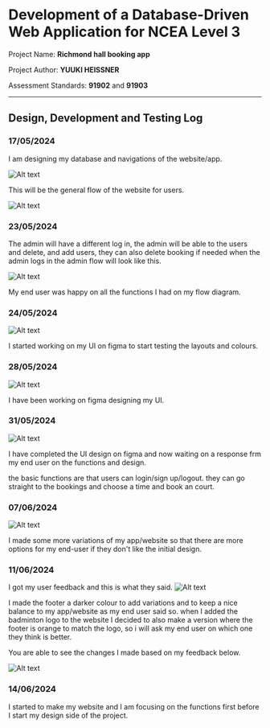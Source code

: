 # Development of a Database-Driven Web Application for NCEA Level 3

Project Name: **Richmond hall booking app**

Project Author: **YUUKI HEISSNER**

Assessment Standards: **91902** and **91903**


-------------------------------------------------

## Design, Development and Testing Log

### 17/05/2024

I am designing my database and navigations of the website/app.  

![Alt text](images/db.png)


This will be the general flow of the website for users. 

![Alt text](images/flow.png)

### 23/05/2024

The admin will have a different log in, the admin will be able to the users and delete, and add users, they can also delete booking if needed when the admin logs in the admin flow will look like this. 

![Alt text](images/admin-flow.png)

My end user was happy on all the functions I had on my flow diagram. 

### 24/05/2024

![Alt text](images/first-figma.png)

I started working on my UI on figma to start testing the layouts and colours. 

>

### 28/05/2024

![Alt text](images/second-figma.png)

I have been working on figma designing my UI. 

### 31/05/2024

![Alt text](images/complete-figma.png)

I have completed the UI design on figma and now waiting on a response frm my end user on the functions and design. 


the basic functions are that users can login/sign up/logout. they can go straight to the bookings and choose a time and book an court. 

### 07/06/2024

![Alt text](images/colours.png)

I made some more variations of my app/website so that there are more options for my end-user if they don't like the initial design.   

### 11/06/2024

I got my user feedback and this is what they said. 
![Alt text](images/feedback.png)

I made the footer a darker colour to add variations and to keep a nice balance to my app/website as my end user said so. when I added the badminton logo to the website I decided to also make a version where the footer is orange to match the logo, so i will ask my end user on which one they think is better. 

You are able to see the changes I made based on my feedback below. 

![Alt text](images/updated-figma.png)

### 14/06/2024

I started to make my website and I am focusing on the functions first before I start my design side of the project.